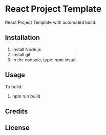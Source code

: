 # React Project Template
React Project Template with automated build.
## Installation
1. Install Node.js
2. Install git
3. In the console, type: npm install
## Usage
To build:
1. npm run build
## Credits
## License
